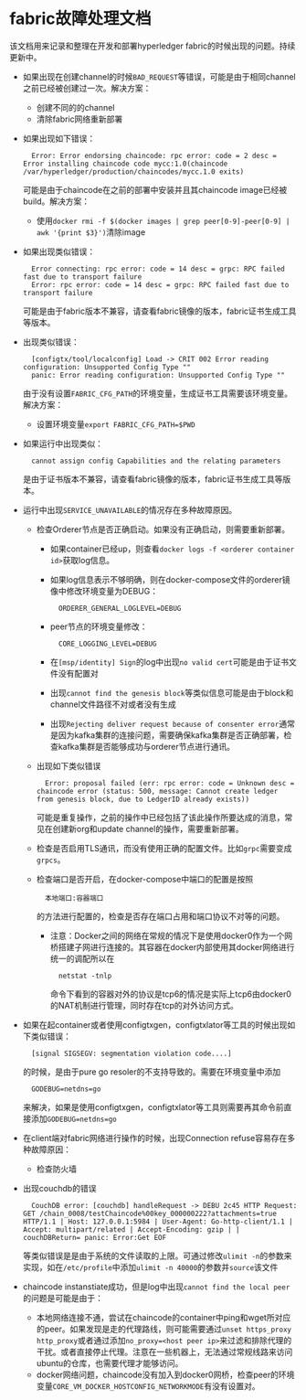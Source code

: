 # fabric故障处理文档
该文档用来记录和整理在开发和部署hyperledger fabric的时候出现的问题。持续更新中。

+ 如果出现在创建channel的时候`BAD_REQUEST`等错误，可能是由于相同channel之前已经被创建过一次。解决方案：
    - 创建不同的的channel
    - 清除fabric网络重新部署

+ 如果出现如下错误：

        Error: Error endorsing chaincode: rpc error: code = 2 desc = Error installing chaincode code mycc:1.0(chaincode /var/hyperledger/production/chaincodes/mycc.1.0 exits)

    可能是由于chaincode在之前的部署中安装并且其chaincode image已经被build。解决方案：
    - 使用`docker rmi -f $(docker images | grep peer[0-9]-peer[0-9] | awk '{print $3}')`清除image

+ 如果出现类似错误：

        Error connecting: rpc error: code = 14 desc = grpc: RPC failed fast due to transport failure
        Error: rpc error: code = 14 desc = grpc: RPC failed fast due to transport failure

    可能是由于fabric版本不兼容，请查看fabric镜像的版本，fabric证书生成工具等版本。

+ 出现类似错误：

        [configtx/tool/localconfig] Load -> CRIT 002 Error reading configuration: Unsupported Config Type ""
        panic: Error reading configuration: Unsupported Config Type ""

    由于没有设置`FABRIC_CFG_PATH`的环境变量，生成证书工具需要该环境变量。解决方案：
    - 设置环境变量`export FABRIC_CFG_PATH=$PWD`

+ 如果运行中出现类似：

        cannot assign config Capabilities and the relating parameters

    是由于证书版本不兼容，请查看fabric镜像的版本，fabric证书生成工具等版本。

+ 运行中出现`SERVICE_UNAVAILABLE`的情况存在多种故障原因。
    - 检查Orderer节点是否正确启动。如果没有正确启动，则需要重新部署。
        - 如果container已经up，则查看`docker logs -f <orderer container id>`获取log信息。
        - 如果log信息表示不够明确，则在docker-compose文件的orderer镜像中修改环境变量为DEBUG：

                ORDERER_GENERAL_LOGLEVEL=DEBUG
        - peer节点的环境变量修改：

                CORE_LOGGING_LEVEL=DEBUG
        - 在`[msp/identity] Sign`的log中出现`no valid cert`可能是由于证书文件没有配置对
        - 出现`cannot find the genesis block`等类似信息可能是由于block和channel文件路径不对或者没有生成
        - 出现`Rejecting deliver request because of consenter error`通常是因为kafka集群的连接问题，需要确保kafka集群是否正确部署，检查kafka集群是否能够成功与orderer节点进行通讯。
    - 出现如下类似错误
    
            Error: proposal failed (err: rpc error: code = Unknown desc = chaincode error (status: 500, message: Cannot create ledger from genesis block, due to LedgerID already exists))
        可能是重复操作，之前的操作中已经包括了该此操作所要达成的消息，常见在创建新org和update channel的操作，需要重新部署。

    - 检查是否启用TLS通讯，而没有使用正确的配置文件。比如`grpc`需要变成`grpcs`。
    - 检查端口是否开启，在docker-compose中端口的配置是按照

            本地端口:容器端口
        的方法进行配置的，检查是否存在端口占用和端口协议不对等的问题。

        - 注意：Docker之间的网络在常规的情况下是使用docker0作为一个网桥搭建子网进行连接的。其容器在docker内部使用其docker网络进行统一的调配所以在

                netstat -tnlp 
            命令下看到的容器对外的协议是tcp6的情况是实际上tcp6由docker0的NAT机制进行管理，同时存在tcp的对外访问方式。

+ 如果在起container或者使用configtxgen，configtxlator等工具的时候出现如下类似错误：

        [signal SIGSEGV: segmentation violation code....]

    的时候，是由于pure go resoler的不支持导致的。需要在环境变量中添加

        GODEBUG=netdns=go

    来解决，如果是使用configtxgen，configtxlator等工具则需要再其命令前直接添加`GODEBUG=netdns=go`

+ 在client端对fabric网络进行操作的时候，出现Connection refuse容易存在多种故障原因：
    - 检查防火墙

+ 出现couchdb的错误

        CouchDB error: [couchdb] handleRequest -> DEBU 2c45 HTTP Request: GET /chain_0008/testChaincode%00key_000000222?attachments=true HTTP/1.1 | Host: 127.0.0.1:5984 | User-Agent: Go-http-client/1.1 | Accept: multipart/related | Accept-Encoding: gzip | | couchDBReturn= panic: Error:Get EOF

    等类似错误是是由于系统的文件读取的上限。可通过修改`ulimit -n`的参数来实现，如在`/etc/profile`中添加`ulimit -n 40000`的参数并`source`该文件

+ chaincode instanstiate成功，但是log中出现`cannot find the local peer`的问题是可能是由于：
    - 本地网络连接不通，尝试在chaincode的container中ping和wget所对应的peer。如果发现是走的代理路线，则可能需要通过`unset https_proxy http_proxy`或者通过添加`no_proxy=<host peer ip>`来过滤和排除代理的干扰。或者直接停止代理。注意在一些机器上，无法通过常规线路来访问ubuntu的仓库，也需要代理才能够访问。
    - docker网络问题，chaincode没有加入到docker0网桥，检查peer的环境变量`CORE_VM_DOCKER_HOSTCONFIG_NETWORKMODE`有没有设置对。